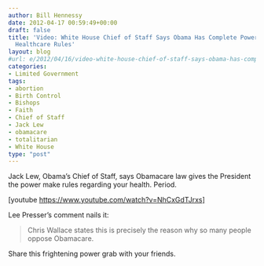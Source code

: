 ```yaml
---
author: Bill Hennessy
date: 2012-04-17 00:59:49+00:00
draft: false
title: 'Video: White House Chief of Staff Says Obama Has Complete Power to Decree
  Healthcare Rules'
layout: blog
#url: e/2012/04/16/video-white-house-chief-of-staff-says-obama-has-complete-power-to-decree-healthcare-rules/
categories:
- Limited Government
tags:
- abortion
- Birth Control
- Bishops
- Faith
- Chief of Staff
- Jack Lew
- obamacare
- totalitarian
- White House
type: "post"
---
```


Jack Lew, Obama’s Chief of Staff, says Obamacare law gives the President the power make rules regarding your health. Period.

 

[youtube https://www.youtube.com/watch?v=NhCxGdTJrxs]

 

Lee Presser’s comment nails it: 

 

>   
> 
> Chris Wallace states this is precisely the reason why so many people oppose Obamacare.
> 
> 

 

Share this frightening power grab with your friends. 
